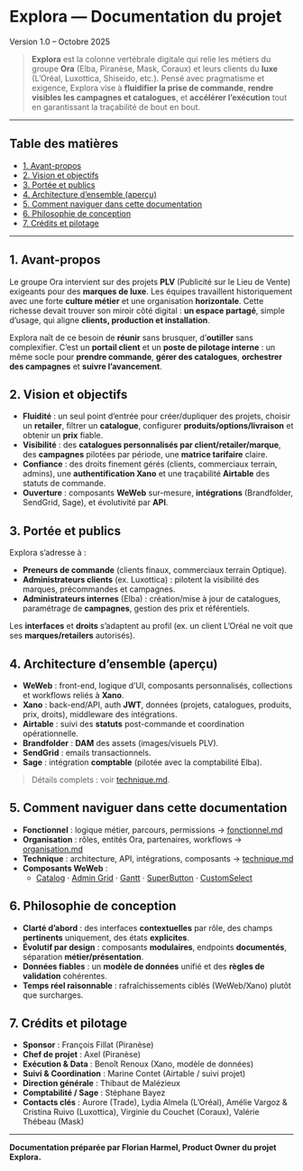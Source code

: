 # Explora — Documentation du projet
Version 1.0 – Octobre 2025

> **Explora** est la colonne vertébrale digitale qui relie les métiers du groupe **Ora** (Elba, Piranèse, Mask, Coraux) et leurs clients du **luxe** (L’Oréal, Luxottica, Shiseido, etc.). Pensé avec pragmatisme et exigence, Explora vise à **fluidifier la prise de commande**, **rendre visibles les campagnes et catalogues**, et **accélérer l’exécution** tout en garantissant la traçabilité de bout en bout.

---

## Table des matières
- [1. Avant-propos](#1-avant-propos)
- [2. Vision et objectifs](#2-vision-et-objectifs)
- [3. Portée et publics](#3-portée-et-publics)
- [4. Architecture d’ensemble (aperçu)](#4-architecture-densemble-aperçu)
- [5. Comment naviguer dans cette documentation](#5-comment-naviguer-dans-cette-documentation)
- [6. Philosophie de conception](#6-philosophie-de-conception)
- [7. Crédits et pilotage](#7-crédits-et-pilotage)

---

## 1. Avant-propos

Le groupe Ora intervient sur des projets **PLV** (Publicité sur le Lieu de Vente) exigeants pour des **marques de luxe**. Les équipes travaillent historiquement avec une forte **culture métier** et une organisation **horizontale**. Cette richesse devait trouver son miroir côté digital : **un espace partagé**, simple d’usage, qui aligne **clients, production et installation**.

Explora naît de ce besoin de **réunir** sans brusquer, d’**outiller** sans complexifier. C’est un **portail client** et un **poste de pilotage interne** : un même socle pour **prendre commande**, **gérer des catalogues**, **orchestrer des campagnes** et **suivre l’avancement**.

## 2. Vision et objectifs

- **Fluidité** : un seul point d’entrée pour créer/dupliquer des projets, choisir un **retailer**, filtrer un **catalogue**, configurer **produits/options/livraison** et obtenir un **prix** fiable.
- **Visibilité** : des **catalogues personnalisés par client/retailer/marque**, des **campagnes** pilotées par période, une **matrice tarifaire** claire.
- **Confiance** : des droits finement gérés (clients, commerciaux terrain, admins), une **authentification Xano** et une traçabilité **Airtable** des statuts de commande.
- **Ouverture** : composants **WeWeb** sur-mesure, **intégrations** (Brandfolder, SendGrid, Sage), et évolutivité par **API**.

## 3. Portée et publics

Explora s’adresse à :
- **Preneurs de commande** (clients finaux, commerciaux terrain Optique).
- **Administrateurs clients** (ex. Luxottica) : pilotent la visibilité des marques, précommandes et campagnes.
- **Administrateurs internes** (Elba) : création/mise à jour de catalogues, paramétrage de **campagnes**, gestion des prix et référentiels.

Les **interfaces** et **droits** s’adaptent au profil (ex. un client L’Oréal ne voit que ses **marques/retailers** autorisés).

## 4. Architecture d’ensemble (aperçu)

- **WeWeb** : front-end, logique d’UI, composants personnalisés, collections et workflows reliés à **Xano**.
- **Xano** : back-end/API, auth **JWT**, données (projets, catalogues, produits, prix, droits), middleware des intégrations.
- **Airtable** : suivi des **statuts** post-commande et coordination opérationnelle.
- **Brandfolder** : **DAM** des assets (images/visuels PLV).
- **SendGrid** : emails transactionnels.
- **Sage** : intégration **comptable** (pilotée avec la comptabilité Elba).

> Détails complets : voir [technique.md](technique.md).

## 5. Comment naviguer dans cette documentation

- **Fonctionnel** : logique métier, parcours, permissions → [fonctionnel.md](fonctionnel.md)  
- **Organisation** : rôles, entités Ora, partenaires, workflows → [organisation.md](organisation.md)  
- **Technique** : architecture, API, intégrations, composants → [technique.md](technique.md)  
- **Composants WeWeb** :
  - [Catalog](composants/catalog.md) · [Admin Grid](composants/admin-grid.md) · [Gantt](composants/gantt.md) · [SuperButton](composants/superbutton.md) · [CustomSelect](composants/customselect.md)

## 6. Philosophie de conception

- **Clarté d’abord** : des interfaces **contextuelles** par rôle, des champs **pertinents** uniquement, des états **explicites**.
- **Évolutif par design** : composants **modulaires**, endpoints **documentés**, séparation **métier/présentation**.
- **Données fiables** : un **modèle de données** unifié et des **règles de validation** cohérentes.
- **Temps réel raisonnable** : rafraîchissements ciblés (WeWeb/Xano) plutôt que surcharges.

## 7. Crédits et pilotage

- **Sponsor** : François Fillat (Piranèse)  
- **Chef de projet** : Axel (Piranèse)  
- **Exécution & Data** : Benoît Renoux (Xano, modèle de données)  
- **Suivi & Coordination** : Marine Contet (Airtable / suivi projet)  
- **Direction générale** : Thibaut de Malézieux  
- **Comptabilité / Sage** : Stéphane Bayez  
- **Contacts clés** : Aurore (Trade), Lydia Almela (L’Oréal), Amélie Vargoz & Cristina Ruivo (Luxottica), Virginie du Couchet (Coraux), Valérie Thébeau (Mask)

---

**Documentation préparée par Florian Harmel, Product Owner du projet Explora.**
